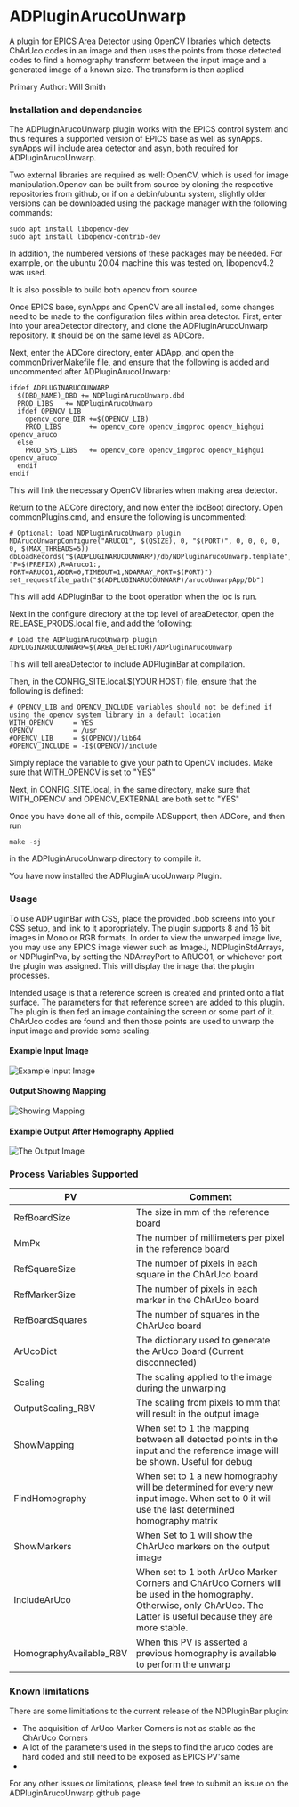 # ADPluginArucoUnwarp

A plugin for EPICS Area Detector using OpenCV libraries which detects ChArUco codes in an image 
and then uses the points from those detected codes to find a homography transform between the
input image and a generated image of a known size. The transform is then applied

Primary Author:    	Will Smith

### Installation and dependancies

The ADPluginArucoUnwarp plugin works with the EPICS control system and thus requires a supported version of
EPICS base as well as synApps. synApps will include area detector and asyn, both required for ADPluginArucoUnwarp.

Two external libraries are required as well: OpenCV, which is used for image manipulation.Opencv can be built from source by cloning the
respective repositories from github, or if on a debin/ubuntu system, slightly older versions can
be downloaded using the package manager with the following commands:

```
sudo apt install libopencv-dev 
sudo apt install libopencv-contrib-dev
```

In addition, the numbered versions of these packages may be needed. For example, on the ubuntu 20.04 machine
this was tested on, libopencv4.2 was used.

It is also possible to build both opencv from source

Once EPICS base, synApps and OpenCV are all installed, some changes need to be made to the
configuration files within area detector. First, enter into your areaDetector directory, and
clone the ADPluginArucoUnwarp repository. It should be on the same level as ADCore.

Next, enter the ADCore directory, enter ADApp, and open the commonDriverMakefile file,
 and ensure that the following is added and uncommented after ADPluginArucoUnwarp:

```
ifdef ADPLUGINARUCOUNWARP
  $(DBD_NAME)_DBD += NDPluginArucoUnwarp.dbd
  PROD_LIBS	  += NDPluginArucoUnwarp
  ifdef OPENCV_LIB
    opencv_core_DIR +=$(OPENCV_LIB)
    PROD_LIBS       += opencv_core opencv_imgproc opencv_highgui opencv_aruco
  else
    PROD_SYS_LIBS   += opencv_core opencv_imgproc opencv_highgui opencv_aruco
  endif
endif
```

This will link the necessary OpenCV libraries when making area detector.

Return to the ADCore directory, and now enter the iocBoot directory. Open commonPlugins.cmd,
and ensure the following is uncommented:

```
# Optional: load NDPluginArucoUnwarp plugin
NDArucoUnwarpConfigure("ARUCO1", $(QSIZE), 0, "$(PORT)", 0, 0, 0, 0, 0, $(MAX_THREADS=5))
dbLoadRecords("$(ADPLUGINARUCOUNWARP)/db/NDPluginArucoUnwarp.template",  "P=$(PREFIX),R=Aruco1:, PORT=ARUCO1,ADDR=0,TIMEOUT=1,NDARRAY_PORT=$(PORT)")
set_requestfile_path("$(ADPLUGINARUCOUNWARP)/arucoUnwarpApp/Db")

```

This will add ADPluginBar to the boot operation when the ioc is run.  

Next in the configure directory at the top level of areaDetector, open the RELEASE_PRODS.local file, and add the following:

```
# Load the ADPluginArucoUnwarp plugin
ADPLUGINARUCOUNWARP=$(AREA_DETECTOR)/ADPluginArucoUnwarp

```

This will tell areaDetector to include ADPluginBar at compilation.   

Then, in the CONFIG_SITE.local.$(YOUR HOST) file, ensure that the following is defined:  

```
# OPENCV_LIB and OPENCV_INCLUDE variables should not be defined if using the opencv system library in a default location
WITH_OPENCV     = YES 
OPENCV          = /usr
#OPENCV_LIB     = $(OPENCV)/lib64
#OPENCV_INCLUDE = -I$(OPENCV)/include

```

Simply replace the variable to give your path to OpenCV includes. Make sure that WITH_OPENCV is set to "YES"

Next, in CONFIG_SITE.local, in the same directory, make sure that WITH_OPENCV and OPENCV_EXTERNAL are both set to "YES"

Once you have done all of this, compile ADSupport, then ADCore, and then run

```
make -sj
```

in the ADPluginArucoUnwarp directory to compile it.

You have now installed the ADPluginArucoUnwarp Plugin.

### Usage

To use ADPluginBar with CSS, place the provided .bob screens into your CSS setup, and link to it
appropriately. The plugin supports 8 and 16 bit images in Mono or RGB formats. In order to view the unwarped image live, you may use any EPICS image viewer such as ImageJ, NDPluginStdArrays, or NDPluginPva, by setting the NDArrayPort to ARUCO1, or whichever port the plugin was assigned. This will display the image that the plugin processes.

Intended usage is that a reference screen is created and printed onto a flat surface. The parameters for that reference screen are added to this plugin. The plugin is then fed an image containing the screen or some part of it. ChArUco codes are found and then those points are used to unwarp the input image and provide some scaling. 

#### Example Input Image
![Example Input Image](docs/images/InputImage.png)

#### Output Showing Mapping
![Showing Mapping](docs/images/FindingMapping.png)

#### Example Output After Homography Applied
![The Output Image](docs/images/OutputImage.png)

### Process Variables Supported

PV		|  Comment
----------------|---------------
RefBoardSize | The size in mm of the reference board
MmPx | The number of millimeters per pixel in the reference board 
RefSquareSize | The number of pixels in each square in the ChArUco board
RefMarkerSize | The number of pixels in each marker in the ChArUco board
RefBoardSquares | The number of squares in the ChArUco board
ArUcoDict | The dictionary used to generate the ArUco Board (Current disconnected)
Scaling | The scaling applied to the image during the unwarping
OutputScaling_RBV | The scaling from pixels to mm that will result in the output image
ShowMapping |  When set to 1 the mapping between all detected points in the input and the reference image will be shown. Useful for debug
FindHomography | When set to 1 a new homography will be determined for every new input image. When set to 0 it will use the last determined homography matrix
ShowMarkers | When Set to 1 will show the ChArUco markers on the output image
IncludeArUco | When set to 1 both ArUco Marker Corners and ChArUco Corners will be used in the homography. Otherwise, only ChArUco. The Latter is useful because they are more stable.
HomographyAvailable_RBV | When this PV is asserted a previous homography is available to perform the unwarp 



### Known limitations

There are some limitiations to the current release of the NDPluginBar plugin:

* The acquisition of ArUco Marker Corners is not as stable as the ChArUco Corners
* A lot of the parameters used in the steps to find the aruco codes are hard coded and still need to be exposed as EPICS PV'same
* 

For any other issues or limitations, please feel free to submit an issue on the ADPluginArucoUnwarp github page
